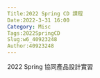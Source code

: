 ```yaml
---
Title:2022 Spring CD 課程
Date:2022-3-31 16:00
Category: Misc
Tags:2022SpringCD
Slug:w6_40923248
Author:40923248
---
```


2022 Spring 協同產品設計實習

<!--PELICAN_END_SUMMARY -->


